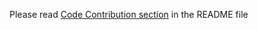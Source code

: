 Please read [Code Contribution section](https://github.com/Ulauncher/ext.ulauncher.io/blob/dev/README.md) in the README file